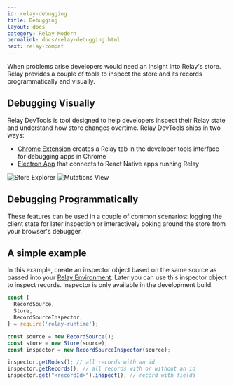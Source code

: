 ```yaml
---
id: relay-debugging
title: Debugging
layout: docs
category: Relay Modern
permalink: docs/relay-debugging.html
next: relay-compat
---
```


When problems arise developers would need an insight into Relay's store. Relay provides a couple of tools to inspect the store and its records programmatically and visually.

## Debugging Visually

Relay DevTools is tool designed to help developers inspect their Relay state and understand how store changes overtime. Relay DevTools ships in two ways:

- [Chrome Extension][extension] creates a Relay tab in the developer tools interface for debugging apps in Chrome
- [Electron App][app] that connects to React Native apps running Relay

![Store Explorer](../img/store-explorer.png)
![Mutations View](../img/mutations-view.png)

[extension]:https://chrome.google.com/webstore/detail/relay-devtools/oppikflppfjfdpjimpdadhelffjpciba
[app]: https://github.com/relayjs/relay-debugger/tree/master/react-native-shell

## Debugging Programmatically

These features can be used in a couple of common scenarios: logging the client state for later inspection or interactively poking around the store from your browser's debugger.

## A simple example

In this example, create an inspector object based on the same source as passed into your [Relay Environment](./relay-environment.html). Later you can use this inspector object to inspect records. Inspector is only available in the development build.

```javascript
const {
  RecordSource,
  Store,
  RecordSourceInspector,
} = require('relay-runtime');

const source = new RecordSource();
const store = new Store(source);
const inspector = new RecordSourceInspector(source);

inspector.getNodes(); // all records with an id
inspector.getRecords(); // all records with or without an id
inspector.get("<recordId>").inspect(); // record with fields
```
